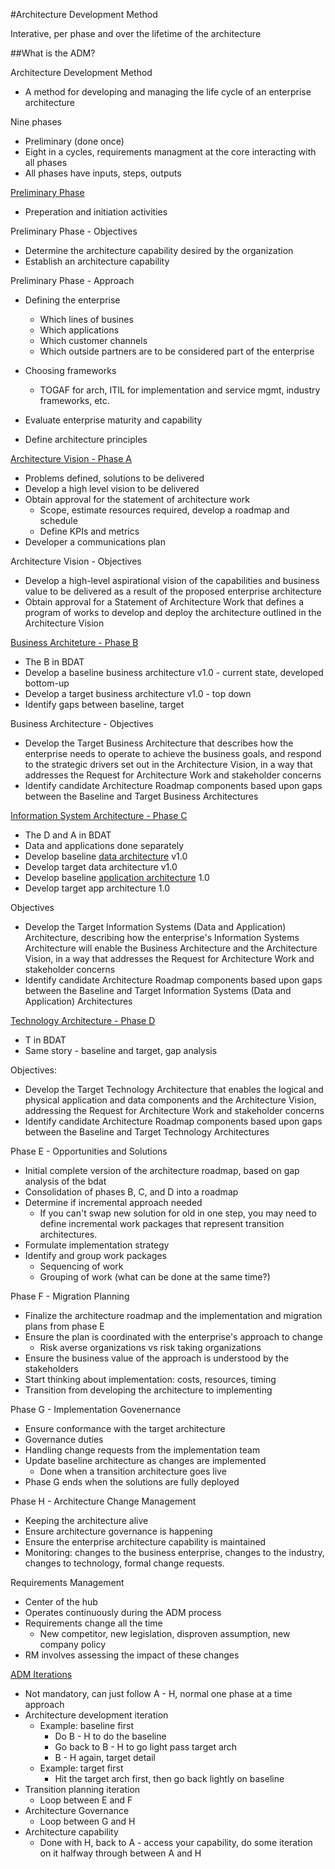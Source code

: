 #Architecture Development Method

Interative, per phase and over the lifetime of the architecture

##What is the ADM?

Architecture Development Method

* A method for developing and managing the life cycle of an enterprise architecture

Nine phases

* Preliminary (done once)
* Eight in a cycles, requirements managment at the core interacting with all phases
* All phases have inputs, steps, outputs

[Preliminary Phase](http://pubs.opengroup.org/architecture/togaf9-doc/arch/chap06.html)

* Preperation and initiation activities

Preliminary Phase - Objectives

* Determine the architecture capability desired by the organization
* Establish an architecture capability

Preliminary Phase - Approach

* Defining the enterprise
	* Which lines of busines
	* Which applications
	* Which customer channels
	* Which outside partners are to be considered part of the enterprise

* Choosing frameworks
	* TOGAF for arch, ITIL for implementation and service mgmt, industry frameworks, etc.
* Evaluate enterprise maturity and capability
* Define architecture principles

[Architecture Vision - Phase A](http://pubs.opengroup.org/architecture/togaf9-doc/arch/chap07.html)

* Problems defined, solutions to be delivered
* Develop a high level vision to be delivered
* Obtain approval for the statement of architecture work
	* Scope, estimate resources required, develop a roadmap and schedule
	* Define KPIs and metrics
* Developer a communications plan

Architecture Vision - Objectives

* Develop a high-level aspirational vision of the capabilities and business value to be delivered as a result of the proposed enterprise architecture
* Obtain approval for a Statement of Architecture Work that defines a program of works to develop and deploy the architecture outlined in the Architecture Vision

[Business Architeture - Phase B](http://pubs.opengroup.org/architecture/togaf9-doc/arch/chap08.html)

* The B in BDAT
* Develop a baseline business architecture v1.0 - current state, developed bottom-up
* Develop a target business architecture v1.0 - top down
* Identify gaps between baseline, target

Business Architecture - Objectives

* Develop the Target Business Architecture that describes how the enterprise needs to operate to achieve the business goals, and respond to the strategic drivers set out in the Architecture Vision, in a way that addresses the Request for Architecture Work and stakeholder concerns
* Identify candidate Architecture Roadmap components based upon gaps between the Baseline and Target Business Architectures

[Information System Architecture - Phase C](http://pubs.opengroup.org/architecture/togaf9-doc/arch/chap09.html)

* The D and A in BDAT
* Data and applications done separately
* Develop baseline [data architecture](http://pubs.opengroup.org/architecture/togaf9-doc/arch/chap10.html) v1.0
* Develop target data architecture v1.0
* Develop baseline [application architecture](http://pubs.opengroup.org/architecture/togaf9-doc/arch/chap11.html) 1.0
* Develop target app architecture 1.0

Objectives

* Develop the Target Information Systems (Data and Application) Architecture, describing how the enterprise's Information Systems Architecture will enable the Business Architecture and the Architecture Vision, in a way that addresses the Request for Architecture Work and stakeholder concerns
* Identify candidate Architecture Roadmap components based upon gaps between the Baseline and Target Information Systems (Data and Application) Architectures


[Technology Architecture - Phase D](http://pubs.opengroup.org/architecture/togaf9-doc/arch/chap12.html)

* T in BDAT
* Same story - baseline and target, gap analysis

Objectives:

* Develop the Target Technology Architecture that enables the logical and physical application and data components and the Architecture Vision, addressing the Request for Architecture Work and stakeholder concerns
* Identify candidate Architecture Roadmap components based upon gaps between the Baseline and Target Technology Architectures

Phase E - Opportunities and Solutions

* Initial complete version of the architecture roadmap, based on gap analysis of the bdat
* Consolidation of phases B, C, and D into a roadmap
* Determine if incremental approach needed
	* If you can't swap new solution for old in one step, you may need to define incremental work
	packages that represent transition architectures.
* Formulate implementation strategy
* Identify and group work packages
	* Sequencing of work
	* Grouping of work (what can be done at the same time?)

Phase F - Migration Planning

* Finalize the architecture roadmap and the implementation and migration plans from phase E
* Ensure the plan is coordinated with the enterprise's approach to change
	* Risk averse organizations vs risk taking organizations	
* Ensure the business value of the approach is understood by the stakeholders
* Start thinking about implementation: costs, resources, timing
* Transition from developing the architecture to implementing

Phase G - Implementation Govenernance

* Ensure conformance with the target architecture
* Governance duties
* Handling change requests from the implementation team
* Update baseline architecture as changes are implemented
	* Done when a transition architecture goes live
* Phase G ends when the solutions are fully deployed

Phase H - Architecture Change Management

* Keeping the architecture alive
* Ensure architecture governance is happening
* Ensure the enterprise architecture capability is maintained
* Monitoring: changes to the business enterprise, changes to the industry, changes
to technology, formal change requests.


Requirements Management

* Center of the hub
* Operates continuously during the ADM process
* Requirements change all the time
	* New competitor, new legislation, disproven assumption, new company policy
* RM involves assessing the impact of these changes

[ADM Iterations](http://pubs.opengroup.org/architecture/togaf9-doc/arch/chap19.html)

* Not mandatory, can just follow A - H, normal one phase at a time approach
* Architecture development iteration
	* Example: baseline first
		* Do B - H to do the baseline 
		* Go back to B - H to go light pass target arch
		* B - H again, target detail
	* Example: target first
		* Hit the target arch first, then go back lightly on baseline
* Transition planning iteration
	* Loop between E and F
* Architecture Governance
	* Loop between G and H
* Architecture capability
	* Done with H, back to A - access your capability, do some iteration on it halfway through between A and H


